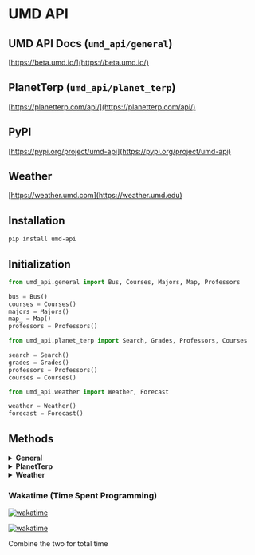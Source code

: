 # UMD API

## UMD API Docs (`umd_api/general`)
[https://beta.umd.io/](https://beta.umd.io/)

## PlanetTerp (`umd_api/planet_terp`)
[https://planetterp.com/api/](https://planetterp.com/api/)

## PyPI
[https://pypi.org/project/umd-api](https://pypi.org/project/umd-api)

## Weather
[https://weather.umd.com](https://weather.umd.edu)

## Installation
```bash
pip install umd-api
```

## Initialization

```python
from umd_api.general import Bus, Courses, Majors, Map, Professors 

bus = Bus()
courses = Courses()
majors = Majors()
map_ = Map()
professors = Professors()
```

```python
from umd_api.planet_terp import Search, Grades, Professors, Courses

search = Search()
grades = Grades()
professors = Professors()
courses = Courses()
```

```python
from umd_api.weather import Weather, Forecast

weather = Weather()
forecast = Forecast()
```

## Methods

<details>
<summary><strong>General</strong></summary>

**Bus**
- `list_routes()`
- `view_specific_routes(route_ids)`
- `list_stops()`
- `get_specific_stops(stop_ids : list)`
- `current_bus_locations_by_route(route_id)` **(UMD.IO API IS BROKEN HERE)**
- `bus_schedules(route_id)`
- `get_arrivals_for_stop(route_id, stop_id)`

---

**Courses**
- `list_courses(sort=None, page=None, per_page=None, semester=None, credits=None, dept_id=None, gen_ed=None)`
- `list_minified_courses(sort=None, page=None, per_page=None, semester=None)`
- `list_sections(sort=None, page=None, per_page=None, course_id=None, seats=None, open_seats=None, waitlist=None, semester=None)`
- `view_specific_sections(section_ids : list)`
- `view_specific_courses(course_ids : list, semester=None)`
- `view_sections_for_course(course_ids : list, semester=None)`
- `view_specific_sections_for_course(course_ids : list, section_ids : list)`
- `list_semesters()`
- `list_departments()`

---

**Majors**
- `list_majors()`

---

**Map**
- `list_buildings()`
- `get_buildings(building_id : list)`

---

**Professors**
- `get_professor(name: str, reviews=False)`
- `get_all_professors(type=None, reviews=False, limit=100, offset=0)`
</details>

<details>
<summary><strong>PlanetTerp</strong></summary>

**Search**
- `search(query, limit=30, offset=0)`

---

**Grades**
- `get_grades(course=None, professor=None, semester=None, section=None)`

---

**Professors**
- `get_professor(name: str, reviews=False)`
- `get_all_professors(type=None, reviews=False, limit=100, offset=0)`

---

**Courses**
- `get_course(name, reviews=False)`
- `get_courses(department=None, reviews=False, limit=100, offset=0)`
</details>
<details>
<summary><strong>Weather</strong></summary>

**Weather**
- `get_weather_data(station="", start_time="", end_time=")`
- `get_hourly_forecast()`
- `save_radar_gif()`
- `get_weather_descrption()`
---

**Forecast**
- `get_hourly_forecast()`
- `get_weekly_forecast()`

</details>


### Wakatime (Time Spent Programming)

[![wakatime](https://wakatime.com/badge/user/d2cf396a-1b98-4795-9559-b880684c63b7/project/6064c94d-4e62-413f-8e6f-68c974df4e07.svg)](https://wakatime.com/badge/user/d2cf396a-1b98-4795-9559-b880684c63b7/project/6064c94d-4e62-413f-8e6f-68c974df4e07)

[![wakatime](https://wakatime.com/badge/user/d2cf396a-1b98-4795-9559-b880684c63b7/project/8dd367da-8a21-4a43-9308-b02267536c0f.svg)](https://wakatime.com/badge/user/d2cf396a-1b98-4795-9559-b880684c63b7/project/8dd367da-8a21-4a43-9308-b02267536c0f)

Combine the two for total time